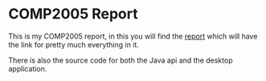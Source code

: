 # COMP2005 Report

This is my COMP2005 report, in this you will find the [report](./report.md) which will have the link for pretty much everything in it.

There is also the source code for both the Java api and the desktop application.
